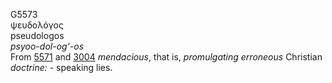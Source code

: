 <body>
  <p>G5573<br>  ψευδολόγος  <br> pseudologos  <br><i>psyoo-dol-og‘-os </i><br>From <a href="g5571.htm">5571</a> and <a href="g3004.htm">3004</a>  <i>mendacious</i>, that is, <i>promulgating</i> <i>erroneous</i> Christian <i>doctrine:</i> - speaking lies.<br></p>
 </body>
